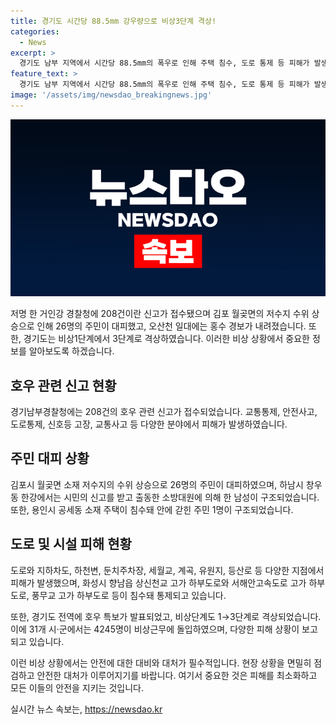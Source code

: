 ```yaml
---
title: 경기도 시간당 88.5mm 강우량으로 비상3단계 격상!
categories:
  - News
excerpt: >
  경기도 남부 지역에서 시간당 88.5mm의 폭우로 인해 주택 침수, 도로 통제 등 피해가 발생했습니다. 교통통제 114건, 안전사고 43건, 도로통제 20건, 신호등 고장 28건, 교통사고 2건 등의 피해가 발생했으며, 주민 26명이 대피했습니다. 호우로 경기남부경찰청에는 208건의 신고가 접수되었고, 재난안전대책본부는 비상단계를 3단계로 격상하여 대책을 마련하고 있습니다. 현재 경기도 전역에 호우특보가 발표되어 있습니다. (150자)
feature_text: >
  경기도 남부 지역에서 시간당 88.5mm의 폭우로 인해 주택 침수, 도로 통제 등 피해가 발생했습니다. 교통통제 114건, 안전사고 43건, 도로통제 20건, 신호등 고장 28건, 교통사고 2건 등의 피해가 발생했으며, 주민 26명이 대피했습니다. 호우로 경기남부경찰청에는 208건의 신고가 접수되었고, 재난안전대책본부는 비상단계를 3단계로 격상하여 대책을 마련하고 있습니다. 현재 경기도 전역에 호우특보가 발표되어 있습니다. (150자)
image: '/assets/img/newsdao_breakingnews.jpg'
---
```


<p><img src="/assets/img/newsdao_breakingnews.jpg" alt="pcversion 속보" /></p>

<p>저명 한 거인강 경찰청에 208건이란 신고가 접수됐으며 김포 월곶면의 저수지 수위 상승으로 인해 26명의 주민이 대피했고, 오산천 일대에는 홍수 경보가 내려졌습니다. 또한, 경기도는 비상1단계에서 3단계로 격상하였습니다. 이러한 비상 상황에서 중요한 정보를 알아보도록 하겠습니다. <p data-ke-size="size16"></p> </p>

<h2 data-ke-size="size26">호우 관련 신고 현황</h2>

<p>경기남부경찰청에는 208건의 호우 관련 신고가 접수되었습니다. 교통통제, 안전사고, 도로통제, 신호등 고장, 교통사고 등 다양한 분야에서 피해가 발생하였습니다. </p>

<h2 data-ke-size="size26">주민 대피 상황</h2>

<p>김포시 월곶면 소재 저수지의 수위 상승으로 26명의 주민이 대피하였으며, 하남시 창우동 한강에서는 시민의 신고를 받고 출동한 소방대원에 의해 한 남성이 구조되었습니다. 또한, 용인시 공세동 소재 주택이 침수돼 안에 갇힌 주민 1명이 구조되었습니다.</p>

<h2 data-ke-size="size26">도로 및 시설 피해 현황</h2>

<p>도로와 지하차도, 하천변, 둔치주차장, 세월교, 계곡, 유원지, 등산로 등 다양한 지점에서 피해가 발생했으며, 화성시 향남읍 상신천교 고가 하부도로와 서해안고속도로 고가 하부도로, 풍무교 고가 하부도로 등이 침수돼 통제되고 있습니다.</p>

<p>또한, 경기도 전역에 호우 특보가 발표되었고, 비상단계도 1→3단계로 격상되었습니다. 이에 31개 시·군에서는 4245명이 비상근무에 돌입하였으며, 다양한 피해 상황이 보고되고 있습니다. <p data-ke-size="size16"></p> </p>

<p>이런 비상 상황에서는 안전에 대한 대비와 대처가 필수적입니다. 현장 상황을 면밀히 점검하고 안전한 대처가 이루어지기를 바랍니다. 여기서 중요한 것은 피해를 최소화하고 모든 이들의 안전을 지키는 것입니다.</p>
실시간 뉴스 속보는, <a href="https://newsdao.kr" rel="dofollow">https://newsdao.kr</a>



